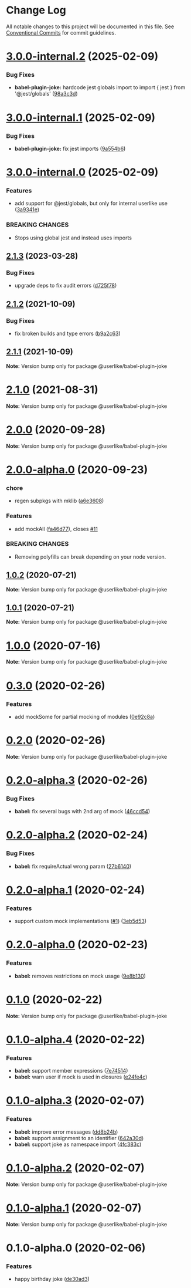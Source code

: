 # Change Log

All notable changes to this project will be documented in this file.
See [Conventional Commits](https://conventionalcommits.org) for commit guidelines.

# [3.0.0-internal.2](https://github.com/userlike/joke/compare/v3.0.0-internal.1...v3.0.0-internal.2) (2025-02-09)


### Bug Fixes

* **babel-plugin-joke:** hardcode jest globals import to import { jest } from '@jest/globals' ([98a3c3d](https://github.com/userlike/joke/commit/98a3c3d00cfcbe8260c9f1c98e95e32c70289888))





# [3.0.0-internal.1](https://github.com/userlike/joke/compare/v3.0.0-internal.0...v3.0.0-internal.1) (2025-02-09)


### Bug Fixes

* **babel-plugin-joke:** fix jest imports ([9a554b6](https://github.com/userlike/joke/commit/9a554b6ec4f100ae1f81afcb9cc000d5e29eaef7))





# [3.0.0-internal.0](https://github.com/userlike/joke/compare/v2.1.3...v3.0.0-internal.0) (2025-02-09)


### Features

* add support for @jest/globals, but only for internal userlike use ([3a9341e](https://github.com/userlike/joke/commit/3a9341e1ae683e67f95d02152415206b1a23e9dd))


### BREAKING CHANGES

* Stops using global jest and instead uses imports





## [2.1.3](https://github.com/userlike/joke/compare/v2.1.2...v2.1.3) (2023-03-28)


### Bug Fixes

* upgrade deps to fix audit errors ([d725f78](https://github.com/userlike/joke/commit/d725f788ad9f165b950da2ebb7a275c67903fa34))





## [2.1.2](https://github.com/userlike/joke/compare/v2.1.1...v2.1.2) (2021-10-09)


### Bug Fixes

* fix broken builds and type errors ([b9a2c63](https://github.com/userlike/joke/commit/b9a2c63c90a7468c02d8f8cdb3cfd94665c70270))





## [2.1.1](https://github.com/userlike/joke/compare/v2.1.0...v2.1.1) (2021-10-09)

**Note:** Version bump only for package @userlike/babel-plugin-joke





# [2.1.0](https://github.com/userlike/joke/compare/v2.0.0...v2.1.0) (2021-08-31)

**Note:** Version bump only for package @userlike/babel-plugin-joke





# [2.0.0](https://github.com/anilanar/mklib/compare/v2.0.0-alpha.0...v2.0.0) (2020-09-28)

**Note:** Version bump only for package @userlike/babel-plugin-joke





# [2.0.0-alpha.0](https://github.com/anilanar/mklib/compare/v1.0.2...v2.0.0-alpha.0) (2020-09-23)


### chore

* regen subpkgs with mklib ([a6e3608](https://github.com/anilanar/mklib/commit/a6e3608ee718f4964329298cb8bcca3ec9845a20))


### Features

* add mockAll ([fa46d77](https://github.com/anilanar/mklib/commit/fa46d774d1a908e6e849f83d7285b6676887340d)), closes [#11](https://github.com/anilanar/mklib/issues/11)


### BREAKING CHANGES

* Removing polyfills can break depending on your node version.





## [1.0.2](https://github.com/anilanar/dev/compare/v1.0.1...v1.0.2) (2020-07-21)

**Note:** Version bump only for package @userlike/babel-plugin-joke





## [1.0.1](https://github.com/anilanar/dev/compare/v1.0.0...v1.0.1) (2020-07-21)

**Note:** Version bump only for package @userlike/babel-plugin-joke





# [1.0.0](https://github.com/anilanar/dev/compare/v0.3.0...v1.0.0) (2020-07-16)

**Note:** Version bump only for package @userlike/babel-plugin-joke





# [0.3.0](https://github.com/userlike/joke/compare/v0.2.0...v0.3.0) (2020-02-26)


### Features

* add mockSome for partial mocking of modules ([0e92c8a](https://github.com/userlike/joke/commit/0e92c8a285de8b0f1ff4fdc57c82e206f8d876fa))





# [0.2.0](https://github.com/userlike/joke/compare/v0.2.0-alpha.3...v0.2.0) (2020-02-26)

**Note:** Version bump only for package @userlike/babel-plugin-joke





# [0.2.0-alpha.3](https://github.com/userlike/joke/compare/v0.2.0-alpha.2...v0.2.0-alpha.3) (2020-02-26)


### Bug Fixes

* **babel:** fix several bugs with 2nd arg of mock ([46ccd54](https://github.com/userlike/joke/commit/46ccd54f8fd37d4750440bbe9192f544b31b604c))





# [0.2.0-alpha.2](https://github.com/userlike/joke/compare/v0.2.0-alpha.1...v0.2.0-alpha.2) (2020-02-24)


### Bug Fixes

* **babel:** fix requireActual wrong param ([27b6140](https://github.com/userlike/joke/commit/27b6140f590a9eb2dc8c1ff9293bfc71279f6360))





# [0.2.0-alpha.1](https://github.com/userlike/joke/compare/v0.2.0-alpha.0...v0.2.0-alpha.1) (2020-02-24)


### Features

* support custom mock implementations ([#1](https://github.com/userlike/joke/issues/1)) ([3eb5d53](https://github.com/userlike/joke/commit/3eb5d530c06949e9b2c93a8e98ae5c58f76597d7))





# [0.2.0-alpha.0](https://github.com/userlike/joke/compare/v0.1.0...v0.2.0-alpha.0) (2020-02-23)


### Features

* **babel:** removes restrictions on mock usage ([9e8b130](https://github.com/userlike/joke/commit/9e8b1304b0e6dc6f4ddf8cc3c19fc762e86216f0))





# [0.1.0](https://github.com/userlike/joke/compare/v0.1.0-alpha.4...v0.1.0) (2020-02-22)

**Note:** Version bump only for package @userlike/babel-plugin-joke





# [0.1.0-alpha.4](https://github.com/userlike/joke/compare/v0.1.0-alpha.3...v0.1.0-alpha.4) (2020-02-22)


### Features

* **babel:** support member expressions ([7e74514](https://github.com/userlike/joke/commit/7e74514af7530db798e97f078fdb52268a2c2f35))
* **babel:** warn user if mock is used in closures ([e24fe4c](https://github.com/userlike/joke/commit/e24fe4ce9834bace7d0d583d31471439232fc87b))





# [0.1.0-alpha.3](https://github.com/anilanar/joke/compare/v0.1.0-alpha.2...v0.1.0-alpha.3) (2020-02-07)


### Features

* **babel:** improve error messages ([dd8b24b](https://github.com/anilanar/joke/commit/dd8b24b85d3dfde5bf1f4a883e1c05f28657eafe))
* **babel:** support assignment to an identifier ([642a30d](https://github.com/anilanar/joke/commit/642a30d22253b1ec0666bec3cd0d956ca1caacc3))
* **babel:** support joke as namespace import ([4fc383c](https://github.com/anilanar/joke/commit/4fc383cfd28d554f89fb0058305fbaaadf656df6))





# [0.1.0-alpha.2](https://github.com/anilanar/joke/compare/v0.1.0-alpha.1...v0.1.0-alpha.2) (2020-02-07)

**Note:** Version bump only for package @userlike/babel-plugin-joke





# [0.1.0-alpha.1](https://github.com/anilanar/joke/compare/v0.1.0-alpha.0...v0.1.0-alpha.1) (2020-02-07)

**Note:** Version bump only for package @userlike/babel-plugin-joke





# 0.1.0-alpha.0 (2020-02-06)


### Features

* happy birthday joke ([de30ad3](https://github.com/anilanar/joke/commit/de30ad331af8294a973a1c3c90023e33201fc290))
